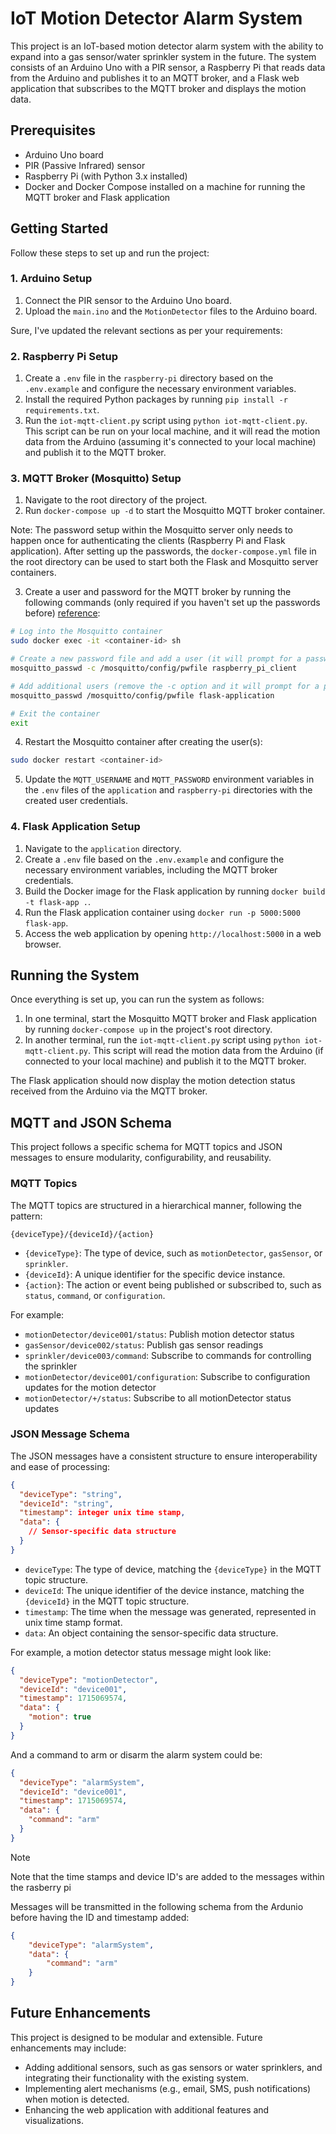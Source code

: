 # IoT Motion Detector Alarm System

This project is an IoT-based motion detector alarm system with the ability to expand into a gas sensor/water sprinkler system in the future. The system consists of an Arduino Uno with a PIR sensor, a Raspberry Pi that reads data from the Arduino and publishes it to an MQTT broker, and a Flask web application that subscribes to the MQTT broker and displays the motion data.

## Prerequisites

- Arduino Uno board
- PIR (Passive Infrared) sensor
- Raspberry Pi (with Python 3.x installed)
- Docker and Docker Compose installed on a machine for running the MQTT broker and Flask application

## Getting Started

Follow these steps to set up and run the project:

### 1. Arduino Setup

1. Connect the PIR sensor to the Arduino Uno board.
2. Upload the `main.ino` and the `MotionDetector` files to the Arduino board.

Sure, I've updated the relevant sections as per your requirements:

### 2. Raspberry Pi Setup

1. Create a `.env` file in the `raspberry-pi` directory based on the `.env.example` and configure the necessary environment variables.
2. Install the required Python packages by running `pip install -r requirements.txt`.
3. Run the `iot-mqtt-client.py` script using `python iot-mqtt-client.py`. This script can be run on your local machine, and it will read the motion data from the Arduino (assuming it's connected to your local machine) and publish it to the MQTT broker.

### 3. MQTT Broker (Mosquitto) Setup

1. Navigate to the root directory of the project.
2. Run `docker-compose up -d` to start the Mosquitto MQTT broker container.

Note: The password setup within the Mosquitto server only needs to happen once for authenticating the clients (Raspberry Pi and Flask application). After setting up the passwords, the `docker-compose.yml` file in the root directory can be used to start both the Flask and Mosquitto server containers.

3. Create a user and password for the MQTT broker by running the following commands (only required if you haven't set up the passwords before) [reference](https://github.com/sukesh-ak/setup-mosquitto-with-docker):

```bash
# Log into the Mosquitto container
sudo docker exec -it <container-id> sh

# Create a new password file and add a user (it will prompt for a password)
mosquitto_passwd -c /mosquitto/config/pwfile raspberry_pi_client

# Add additional users (remove the -c option and it will prompt for a password)
mosquitto_passwd /mosquitto/config/pwfile flask-application

# Exit the container
exit
```

4. Restart the Mosquitto container after creating the user(s):

```bash
sudo docker restart <container-id>
```

5. Update the `MQTT_USERNAME` and `MQTT_PASSWORD` environment variables in the `.env` files of the `application` and `raspberry-pi` directories with the created user credentials.

### 4. Flask Application Setup

1. Navigate to the `application` directory.
2. Create a `.env` file based on the `.env.example` and configure the necessary environment variables, including the MQTT broker credentials.
3. Build the Docker image for the Flask application by running `docker build -t flask-app .`.
4. Run the Flask application container using `docker run -p 5000:5000 flask-app`.
5. Access the web application by opening `http://localhost:5000` in a web browser.

## Running the System

Once everything is set up, you can run the system as follows:

1. In one terminal, start the Mosquitto MQTT broker and Flask application by running `docker-compose up` in the project's root directory.
2. In another terminal, run the `iot-mqtt-client.py` script using `python iot-mqtt-client.py`. This script will read the motion data from the Arduino (if connected to your local machine) and publish it to the MQTT broker.

The Flask application should now display the motion detection status received from the Arduino via the MQTT broker.

## MQTT and JSON Schema

This project follows a specific schema for MQTT topics and JSON messages to ensure modularity, configurability, and reusability.

### MQTT Topics

The MQTT topics are structured in a hierarchical manner, following the pattern:

```
{deviceType}/{deviceId}/{action}
```

- `{deviceType}`: The type of device, such as `motionDetector`, `gasSensor`, or `sprinkler`.
- `{deviceId}`: A unique identifier for the specific device instance.
- `{action}`: The action or event being published or subscribed to, such as `status`, `command`, or `configuration`.

For example:

- `motionDetector/device001/status`: Publish motion detector status
- `gasSensor/device002/status`: Publish gas sensor readings
- `sprinkler/device003/command`: Subscribe to commands for controlling the sprinkler
- `motionDetector/device001/configuration`: Subscribe to configuration updates for the motion detector
- `motionDetector/+/status`: Subscribe to all motionDetector status updates

### JSON Message Schema

The JSON messages have a consistent structure to ensure interoperability and ease of processing:

```json
{
  "deviceType": "string",
  "deviceId": "string",
  "timestamp": integer unix time stamp,
  "data": {
    // Sensor-specific data structure
  }
}
```

- `deviceType`: The type of device, matching the `{deviceType}` in the MQTT topic structure.
- `deviceId`: The unique identifier of the device instance, matching the `{deviceId}` in the MQTT topic structure.
- `timestamp`: The time when the message was generated, represented in unix time stamp format.
- `data`: An object containing the sensor-specific data structure.

For example, a motion detector status message might look like:

```json
{
  "deviceType": "motionDetector",
  "deviceId": "device001",
  "timestamp": 1715069574,
  "data": {
    "motion": true
  }
}
```

And a command to arm or disarm the alarm system could be:

```json
{
  "deviceType": "alarmSystem",
  "deviceId": "device001",
  "timestamp": 1715069574,
  "data": {
    "command": "arm"
  }
}
```

> [!NOTE] 
> Note that the time stamps and device ID's are added to the messages within the rasberry pi
>
> Messages will be transmitted in the following schema from the Ardunio before having the ID and timestamp added:

```json
{
    "deviceType": "alarmSystem",
    "data": {
        "command": "arm"
    }
}
```

## Future Enhancements

This project is designed to be modular and extensible. Future enhancements may include:

- Adding additional sensors, such as gas sensors or water sprinklers, and integrating their functionality with the existing system.
- Implementing alert mechanisms (e.g., email, SMS, push notifications) when motion is detected.
- Enhancing the web application with additional features and visualizations.
